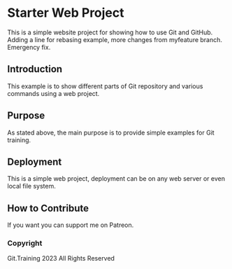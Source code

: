 # Starter Web Project

This is a simple website project for showing how to use Git and GitHub.
Adding a line for rebasing example, more changes from myfeature branch.
Emergency fix.

## Introduction

This example is to show different parts of Git repository and various commands using a web project.

## Purpose

As stated above, the main purpose is to provide simple examples for Git training.

## Deployment

This is a simple web project, deployment can be on any web server or even local file system.

## How to Contribute

If you want you can support me on Patreon.

### Copyright
Git.Training 2023 All Rights Reserved